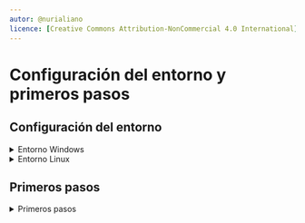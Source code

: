 ```yaml
---
autor: @nurialiano
licence: [Creative Commons Attribution-NonCommercial 4.0 International](https://creativecommons.org/licenses/by-nc/4.0/legalcode)
---
```


# Configuración del entorno y primeros pasos

## Configuración del entorno

<details>
<summary>Entorno Windows</summary>

### Entorno Windows

>XAMPP es un software que se utiliza para crear y administrar sitios web en un ordenador personal y es como una caja de herramientas que contiene todo lo necesario para hacerlo.
Incluye herramientas como un servidor web, un gestor de bases de datos y un lenguaje de programación llamado PHP

1. Descargar XAMPP desde la página oficial
   [Descagar XAMPP](https://sourceforge.net/projects/xampp/files/XAMPP%20Windows/8.2.4/xampp-windows-x64-8.2.4-0-VS16-installer.exe)
2. Instalar XAMPP

>En este caso, para realizar una instalación sencilla, vamos a dejar todos los valores por defecto.

   ![imagen de la instalación de xampp](img/instalar-xampp-02.png)
   Seleccionar los servicios que queremos instalar.
   ![imagen de la instalación de xampp](img/instalar-xampp-03.png)
   Elegir la ubicación donde se va a instalar XAMPP.
   ![imagen de la instalación de xampp](img/instalar-xampp-04.png)
   Seleccionar el idioma
   ![imagen de la instalación de xampp](img/instalar-xampp-05.png)
   Comenzar instalación
   ![imagen de la instalación de xampp](img/instalar-xampp-06.png)
   Proceso de instalación
   ![imagen de la instalación de xampp](img/instalar-xampp-07.png)
   Instalación finalizada, lanzar Panel de Control
   ![imagen de la instalación de xampp](img/instalar-xampp-08.png)

>:warning: **ADVERTENCIA**: es probable que durante la instalación, aparecezcan ventanas para dar permiso o agregar la excepción en el firewall. Debemos aceptar si queremos seguir la instalación.  

3. Encender los servicios
   Una vez se haya instalado XAMPP, nos aparacerá una ventana como esta donde se pueden ver todos los servicios que ofrece.
   ![panel de control de xampp](img/panelcontrol-xampp-01.png)

   - APACHE: Servidor web
   - MYSQL: Base de datos
   - FileZilla: Transferencia de archivos con equipos externos
   - Mercury: Servidor de correo
   - Tomcat: Servidor de aplicaciones

    En nuestro caso solo es necesario fijarnos en **APACHE** y **MYSQL** ya que son los imprescindibles para hacer funcionar nuestras bases de datos.

   ![iniciar los servicios](img/iniciar-servicios-xampp-01.png)

   Una vez iniciado, nos muestra un log del servicio, el PID del proceso y los puertos que mantiene abiertos.
   ![iniciar los servicios](img/iniciar-servicios-xampp-02.png)

   Ahora ya podemos acceder y manipular bases de datos desde consola o desde entorno gráfico.

4. Entrar desde navegador a PHPMYADMIN
   [Ver sección de acceso a PHPMYADMIN](#acceso-a-phpmyadmin)

5. Entrar desde consola
   1. Abrir una consola 'CMD'

    ~~~ps
    TECLA WINDOWS + R
    cmd
    ~~~

    ![acceder por consola](img/acceso-cmd-mysql-01.png)

   2. Introducir usuario y contraseña

    >:warning:**ADVERTENCIA**: al entrar desde cmd no tenemos establecido donde está el comando "mysql" necesario para ejecutar la conexión. En mi caso esta en la ruta por defecto ``C:\xampp\mysql\bin\mysql.exe``

    ![acceder por consola](img/acceso-cmd-mysql-02.png)

</details>

<details><summary>Entorno Linux</summary>

### Entorno Linux

</details>

## Primeros pasos

<details>

<summary>Primeros pasos</summary>

### Conexión a MYSQL

En nuestra primera conexión a MYSQL no necesitamos especificiar contraseña por que por defecto no tiene.

~~~sql
mysql -u usuario
~~~

Una vez hayamos establecido la contraseña, si es necesario introducirla para los próximos accesos a MYSQL

~~~sql
mysql -u usuario -p
~~~

### Establecer contraseña para usuario 'root'

Por defecto MYSQL viene con dos cuentas 'root', la primera permite conectarse solo localmente y la segunda desde cualquier otra máquina externa a la actual.

**Ver tabla de usuarios**

~~~sql
SELECT user,host,password FROM mysql.user;
~~~

|user | host    | password|
|-----|---------|---------|
|root |localhost|         |
|root |%        |         |
|     |localhost|         |
|     |%        |         |

Si queremos cambiar la contraseña de root para acceso local:

~~~sql
SET PASSWORD FOR root@localhost=PASSWORD('nueva_contrasena');
~~~

Si queremos cambiar la contraseña de root para acceso externo:

~~~sql
SET PASSWORD FOR root=PASSWORD('nueva_contrasena');
~~~

### Agregar la base de datos de ejemplo

En este ejemplo vamos a utilizar la base de datos 'SAKILA'

1. Descargar ZIP
   [Descargar base de datos SAKILA](downloads.mysql.com/docs/sakila-db.zip)
2. Descomprimir
3. Abrir directorio
   En este punto tenemos que fijarnos en dos ficheros importantes.
   - **sakila-schema.sql**: Contiene la estructura de la base de datos
   - **sakila-data.sql**: Contiene los datos para insertar en esta base de datos.

~~~sql
SOURCE C:/Users/nuridocu/Desktop/sakila.db/sakila-schema.sql
SOURCE C:/Users/nuridocu/Desktop/sakila.db/sakila-data.sql
~~~

### Mostrar todas las bases de datos disponibles

~~~sql
SHOW DATABASES;
~~~

### Seleccionar una base de datos

~~~sql
USE sakila
~~~

### Mostrar todas las tablas que contiene

~~~sql
SHOW TABLES;
~~~

### Mostrar el contenido de una tabla

~~~sql
SELECT * FROM actor;
~~~

### Acceso a PHPMYADMIN

> PHPMYADMIN es una herramienta, con entorno gráfico, muy útil para administrar y organizar grandes cantidades de información de manera efectiva.

Para acceder a PHPMYADMIN es tan sencillo como abrir un navegador web y escribir lo siguiente: ``localhost/phpmyadmin``

![acceso desde el navegador a phpmyadmin](img/acceso-nav-phpmyadmin-01.png)

Nos aparecerá una ventana como esta donde introduciremos el usuario y contraseña establecidos al principio. (en mi caso: root, 123456)

![login en phpmyadmin](img/login-phpmyadmin.jpg)

</details>
